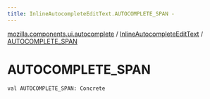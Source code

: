 ```yaml
---
title: InlineAutocompleteEditText.AUTOCOMPLETE_SPAN - 
---
```


[mozilla.components.ui.autocomplete](../index.html) / [InlineAutocompleteEditText](index.html) / [AUTOCOMPLETE_SPAN](./-a-u-t-o-c-o-m-p-l-e-t-e_-s-p-a-n.html)

# AUTOCOMPLETE_SPAN

`val AUTOCOMPLETE_SPAN: Concrete`